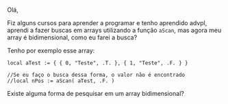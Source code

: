 Olá,

Fiz alguns cursos para aprender a programar e tenho aprendido advpl, aprendi a fazer buscas em arrays utilizando a função `aScan`, mas agora meu array é bidimensional, como eu farei a busca?

Tenho por exemplo esse array:

    local aTest := { { 0, "Teste", .T. }, { 1, "Teste", .F. } }
        
    //Se eu faço o busca dessa forma, o valor não é encontrado
    //local nPos := aScan( aTest, .F. ) 

Existe alguma forma de pesquisar em um array bidimensional?
